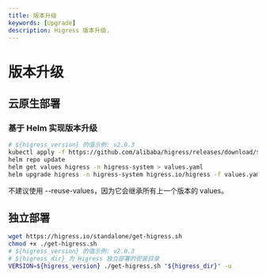 ```yaml
---
title: 版本升级
keywords: [Upgrade]
description: Higress 版本升级.
---
```


# 版本升级

## 云原生部署

### 基于 Helm 实现版本升级

```bash
# ${higress_version} 的值示例: v2.0.3
kubectl apply -f https://github.com/alibaba/higress/releases/download/${higress_version}/crd.yaml
helm repo update
helm get values higress -n higress-system > values.yaml
helm upgrade higress -n higress-system higress.io/higress -f values.yaml
```

不建议使用 --reuse-values，因为它会继承所有上一个版本的 values。

## 独立部署

```bash
wget https://higress.io/standalone/get-higress.sh
chmod +x ./get-higress.sh
# ${higress_version} 的值示例: v2.0.3
# ${higress_dir} 为 Higress 独立部署的安装目录
VERSION=${higress_version} ./get-higress.sh "${higress_dir}" -u
```
